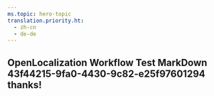 ```yaml
---
ms.topic: hero-topic
translation.priority.ht: 
  - zh-cn
  - de-de
---
```

## OpenLocalization Workflow Test MarkDown 43f44215-9fa0-4430-9c82-e25f97601294 thanks!
